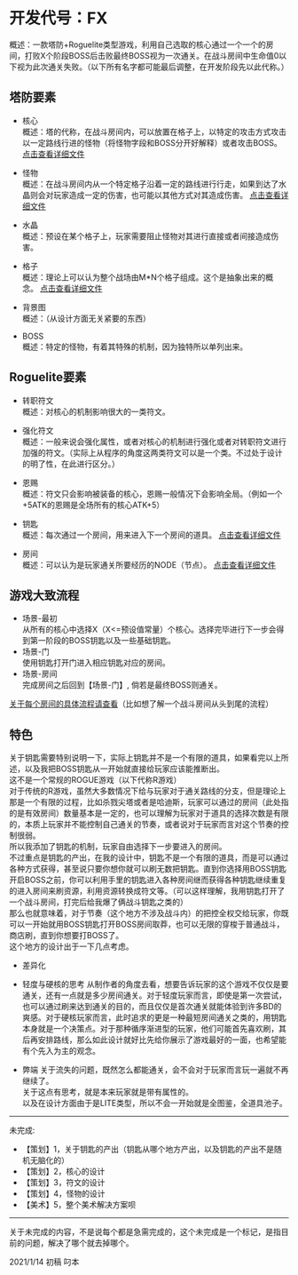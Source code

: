 # 开发代号：FX

概述：一款塔防+Roguelite类型游戏，利用自己选取的核心通过一个一个的房间，打败X个阶段BOSS后击败最终BOSS视为一次通关。在战斗房间中生命值0以下视为此次通关失败。（以下所有名字都可能最后调整，在开发阶段先以此代称。）

## 塔防要素

- 核心  
   概述：塔的代称，在战斗房间内，可以放置在格子上，以特定的攻击方式攻击以一定路线行进的怪物（将怪物字段和BOSS分开好解释）或者攻击BOSS。
   [点击查看详细文件](/核心.MD)
- 怪物  
   概述：在战斗房间内从一个特定格子沿着一定的路线进行行走，如果到达了水晶则会对玩家造成一定的伤害，也可能以其他方式对其造成伤害。
   [点击查看详细文件](/怪物.MD)
- 水晶  
    概述：预设在某个格子上，玩家需要阻止怪物对其进行直接或者间接造成伤害。 
- 格子  
    概述：理论上可以认为整个战场由M*N个格子组成。这个是抽象出来的概念。
    [点击查看详细文件](.//格子.MD)
- 背景图  
    概述：（从设计方面无关紧要的东西）

- BOSS  
    概述：特定的怪物，有着其特殊的机制，因为独特所以单列出来。

## Roguelite要素

- 转职符文  
  概述：对核心的机制影响很大的一类符文。

- 强化符文  
  概述：一般来说会强化属性，或者对核心的机制进行强化或者对转职符文进行加强的符文。（实际上从程序的角度这两类符文可以是一个类。不过处于设计的明了性，在此进行区分。）

- 恩赐  
  概述：符文只会影响被装备的核心，恩赐一般情况下会影响全局。（例如一个+5ATK的恩赐是全场所有的核心ATK+5）

- 钥匙  
  概述：每次通过一个房间，用来进入下一个房间的道具。
  [点击查看详细文件](/钥匙.MD)
- 房间  
  概述：可以认为是玩家通关所要经历的NODE（节点）。
  [点击查看详细文件](/房间.MD)

## 游戏大致流程

- 场景-最初  
从所有的核心中选择X（X<=预设值常量）个核心。选择完毕进行下一步会得到第一阶段的BOSS钥匙以及一些基础钥匙。
- 场景-门  
使用钥匙打开门进入相应钥匙对应的房间。
- 场景-房间  
完成房间之后回到【场景-门】, 倘若是最终BOSS则通关。  

[关于每个房间的具体流程请查看](房间.MD)（比如想了解一个战斗房间从头到尾的流程）  

## 特色

关于钥匙需要特别说明一下，实际上钥匙并不是一个有限的道具，如果看完以上所述，以及我把BOSS钥匙从一开始就直接给玩家应该能推断出。  
这不是一个常规的ROGUE游戏（以下代称R游戏）  
对于传统的R游戏，虽然大多数情况下给与玩家对于通关路线的分支，但是理论上那是一个有限的过程，比如杀戮尖塔或者是哈迪斯，玩家可以通过的房间（此处指的是有效房间）数量基本是一定的，也可以理解为玩家对于道具的选择次数是有限的，本质上玩家并不能控制自己通关的节奏，或者说对于玩家而言对这个节奏的控制很弱。  
所以我添加了钥匙的机制，玩家自由选择下一步要进入的房间。  
不过重点是钥匙的产出，在我的设计中，钥匙不是一个有限的道具，而是可以通过各种方式获得，甚至说只要你想你就可以刷无数把钥匙。直到你选择用BOSS钥匙开启BOSS之前，你可以利用手里的钥匙进入各种房间继而获得各种钥匙继续重复的进入房间来刷资源，利用资源转换成符文等。（可以这样理解，我用钥匙打开了一个战斗房间，打完后给我爆了俩战斗钥匙之类的）  
那么也就意味着，对于节奏（这个地方不涉及战斗内）的把控全权交给玩家，你既可以一开始就用BOSS钥匙打开BOSS房间取莽，也可以无限的穿梭于普通战斗，商店刷，直到你想要打BOSS了。  
这个地方的设计出于一下几点考虑。

- 差异化  

- 轻度与硬核的思考
从制作者的角度去看，想要告诉玩家的这个游戏不仅仅是要通关，还有一点就是多少房间通关。对于轻度玩家而言，即使是第一次尝试，也可以通过刷来达到通关的目的，而且仅仅是首次通关就能体验到许多BD的爽感。对于硬核玩家而言，此时追求的更是一种最短房间通关之类的，用钥匙本身就是一个决策点。对于那种循序渐进型的玩家，他们可能首先喜欢刷，其后再安排路线，那么如此设计就好比先给你展示了游戏最好的一面，也希望能有个先入为主的观念。

- 弊端
关于流失的问题，既然怎么都能通关，会不会对于玩家而言玩一遍就不再继续了。  
关于这点有思考，就是本来玩家就是带有属性的。  
以及在设计方面由于是LITE类型，所以不会一开始就是全图鉴，全道具池子。  

---

未完成:

- 【策划】1，关于钥匙的产出（钥匙从哪个地方产出，以及钥匙的产出不是随机无脑化的）
- 【策划】2，核心的设计
- 【策划】3，符文的设计
- 【策划】4，怪物的设计
- 【美术】5，整个美术解决方案呗

---
关于未完成的内容，不是说每个都是急需完成的，这个未完成是一个标记，是指目前的问题，解决了哪个就去掉哪个。

2021/1/14 初稿 叼本
